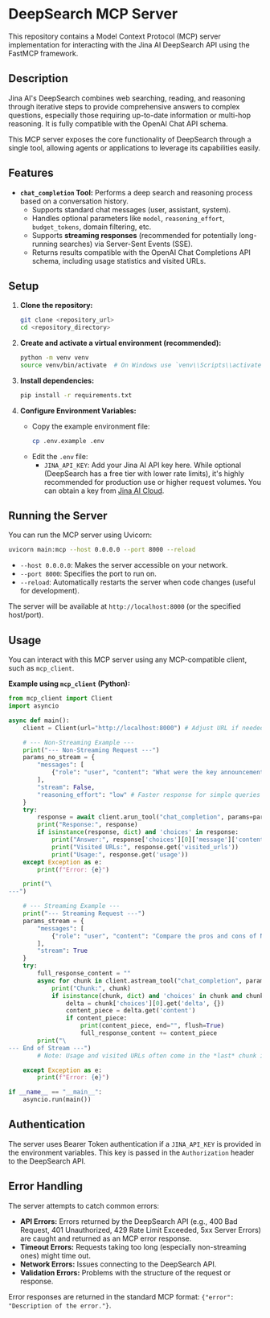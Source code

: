 # DeepSearch MCP Server

This repository contains a Model Context Protocol (MCP) server implementation for interacting with the Jina AI DeepSearch API using the FastMCP framework.

## Description

Jina AI's DeepSearch combines web searching, reading, and reasoning through iterative steps to provide comprehensive answers to complex questions, especially those requiring up-to-date information or multi-hop reasoning. It is fully compatible with the OpenAI Chat API schema.

This MCP server exposes the core functionality of DeepSearch through a single tool, allowing agents or applications to leverage its capabilities easily.

## Features

*   **`chat_completion` Tool:** Performs a deep search and reasoning process based on a conversation history.
    *   Supports standard chat messages (user, assistant, system).
    *   Handles optional parameters like `model`, `reasoning_effort`, `budget_tokens`, domain filtering, etc.
    *   Supports **streaming responses** (recommended for potentially long-running searches) via Server-Sent Events (SSE).
    *   Returns results compatible with the OpenAI Chat Completions API schema, including usage statistics and visited URLs.

## Setup

1.  **Clone the repository:**
    ```bash
    git clone <repository_url>
    cd <repository_directory>
    ```

2.  **Create and activate a virtual environment (recommended):**
    ```bash
    python -m venv venv
    source venv/bin/activate  # On Windows use `venv\\Scripts\\activate`
    ```

3.  **Install dependencies:**
    ```bash
    pip install -r requirements.txt
    ```

4.  **Configure Environment Variables:**
    *   Copy the example environment file:
        ```bash
        cp .env.example .env
        ```
    *   Edit the `.env` file:
        *   `JINA_API_KEY`: Add your Jina AI API key here. While optional (DeepSearch has a free tier with lower rate limits), it's highly recommended for production use or higher request volumes. You can obtain a key from [Jina AI Cloud](https://cloud.jina.ai/).

## Running the Server

You can run the MCP server using Uvicorn:

```bash
uvicorn main:mcp --host 0.0.0.0 --port 8000 --reload
```

*   `--host 0.0.0.0`: Makes the server accessible on your network.
*   `--port 8000`: Specifies the port to run on.
*   `--reload`: Automatically restarts the server when code changes (useful for development).

The server will be available at `http://localhost:8000` (or the specified host/port).

## Usage

You can interact with this MCP server using any MCP-compatible client, such as `mcp_client`.

**Example using `mcp_client` (Python):**

```python
from mcp_client import Client
import asyncio

async def main():
    client = Client(url="http://localhost:8000") # Adjust URL if needed

    # --- Non-Streaming Example ---
    print("--- Non-Streaming Request ---")
    params_no_stream = {
        "messages": [
            {"role": "user", "content": "What were the key announcements at the latest Apple event?"}
        ],
        "stream": False,
        "reasoning_effort": "low" # Faster response for simple queries
    }
    try:
        response = await client.arun_tool("chat_completion", params=params_no_stream)
        print("Response:", response)
        if isinstance(response, dict) and 'choices' in response:
            print("Answer:", response['choices'][0]['message']['content'])
            print("Visited URLs:", response.get('visited_urls'))
            print("Usage:", response.get('usage'))
    except Exception as e:
        print(f"Error: {e}")

    print("\
---")

    # --- Streaming Example ---
    print("--- Streaming Request ---")
    params_stream = {
        "messages": [
            {"role": "user", "content": "Compare the pros and cons of Next.js vs Remix for building web applications in 2024."}
        ],
        "stream": True
    }
    try:
        full_response_content = ""
        async for chunk in client.astream_tool("chat_completion", params=params_stream):
            print("Chunk:", chunk)
            if isinstance(chunk, dict) and 'choices' in chunk and chunk['choices']:
                delta = chunk['choices'][0].get('delta', {})
                content_piece = delta.get('content')
                if content_piece:
                    print(content_piece, end="", flush=True)
                    full_response_content += content_piece
        print("\
--- End of Stream ---")
        # Note: Usage and visited URLs often come in the *last* chunk in streaming

    except Exception as e:
        print(f"Error: {e}")

if __name__ == "__main__":
    asyncio.run(main())

```

## Authentication

The server uses Bearer Token authentication if a `JINA_API_KEY` is provided in the environment variables. This key is passed in the `Authorization` header to the DeepSearch API.

## Error Handling

The server attempts to catch common errors:
*   **API Errors:** Errors returned by the DeepSearch API (e.g., 400 Bad Request, 401 Unauthorized, 429 Rate Limit Exceeded, 5xx Server Errors) are caught and returned as an MCP error response.
*   **Timeout Errors:** Requests taking too long (especially non-streaming ones) might time out.
*   **Network Errors:** Issues connecting to the DeepSearch API.
*   **Validation Errors:** Problems with the structure of the request or response.

Error responses are returned in the standard MCP format: `{"error": "Description of the error."}`.
